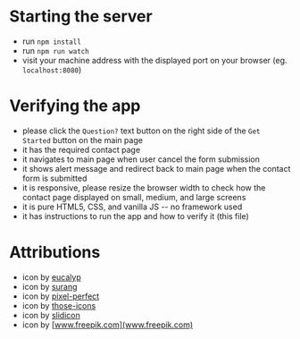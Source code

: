 # Starting the server
- run `npm install`
- run `npm run watch`
- visit your machine address with the displayed port on your browser (eg. `localhost:8080`)

# Verifying the app
- please click the `Question?` text button on the right side of the `Get Started` button on the main page
- it has the required contact page
- it navigates to main page when user cancel the form submission
- it shows alert message and redirect back to main page when the contact form is submitted
- it is responsive, please resize the browser width to check how the contact page displayed on small, medium, and large screens
- it is pure HTML5, CSS, and vanilla JS -- no framework used
- it has instructions to run the app and how to verify it (this file)

# Attributions
- icon by [eucalyp](https://www.flaticon.com/authors/eucalyp)
- icon by [surang](https://www.flaticon.com/authors/surang)
- icon by [pixel-perfect](https://www.flaticon.com/authors/pixel-perfect)
- icon by [those-icons](https://www.flaticon.com/authors/those-icons)
- icon by [slidicon](https://www.flaticon.com/authors/slidicon)
- icon by [www.freepik.com](www.freepik.com)
